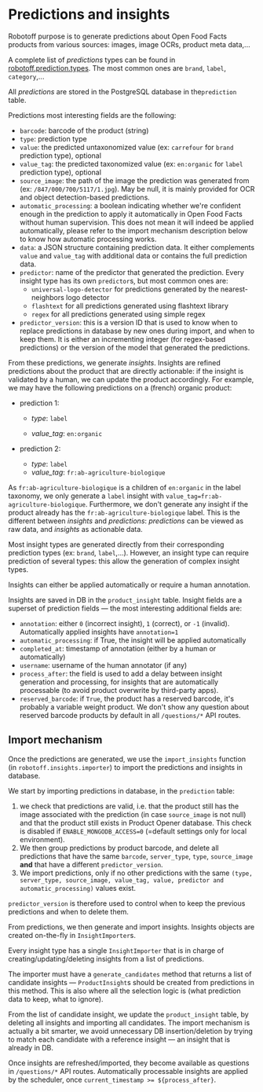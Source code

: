 # Predictions and insights

Robotoff purpose is to generate predictions about Open Food Facts products from various sources: images, image OCRs, product meta data,...

A complete list of _predictions_ types can be found in [robotoff.prediction.types](https://github.com/openfoodfacts/robotoff/blob/main/robotoff/prediction/types.py). The most common ones are `brand`, `label`, `category`,...

All _predictions_ are stored in the PostgreSQL database in the`prediction` table.

Predictions most interesting fields are the following:

- `barcode`: barcode of the product (string)
- `type`: prediction type
- `value`: the predicted untaxonomized value (ex: `carrefour` for `brand` prediction type), optional
- `value_tag`: the predicted taxonomized value (ex: `en:organic` for `label` prediction type), optional
- `source_image`: the path of the image the prediction was generated from (ex: `/847/000/700/5117/1.jpg`). May be null, it is mainly provided for OCR and object detection-based predictions.
- `automatic_processing`: a boolean indicating whether we're confident enough in the prediction to apply it automatically in Open Food Facts without human supervision. This does not mean it will indeed be applied automatically, please refer to the import mechanism description below to know how automatic processing works.
- `data`: a JSON structure containing prediction data. It either complements `value` and `value_tag` with additional data or contains the full prediction data.
- `predictor`: name of the predictor that generated the prediction. Every insight type has its own `predictor`s, but most common ones are:
  - `universal-logo-detector` for predictions generated by the nearest-neighbors logo detector
  - `flashtext` for all predictions generated using flashtext library
  - `regex` for all predictions generated using simple regex
- `predictor_version`: this is a version ID that is used to know when to replace predictions in database by new ones during import, and when to keep them. It is either an incrementing integer (for regex-based predictions) or the version of the model that generated the predictions.

From these predictions, we generate _insights_. Insights are refined predictions about the product that are directly actionable: if the insight is validated by a human, we can update the product accordingly.
For example, we may have the following predictions on a (french) organic product:

- prediction 1:

  - _type_: `label`

  - _value_tag_: `en:organic`

- prediction 2:

  - _type_: `label`
  - _value_tag_: `fr:ab-agriculture-biologique`

As `fr:ab-agriculture-biologique` is a children of `en:organic` in the label taxonomy, we only generate a `label` insight with `value_tag=fr:ab-agriculture-biologique`. Furthermore, we don't generate any insight if the product already has the `fr:ab-agriculture-biologique` label.
This is the different between _insights_ and _predictions_: _predictions_ can be viewed as raw data, and _insights_ as actionable data.

Most insight types are generated directly from their corresponding prediction types (ex: `brand`, `label`,...). However, an insight type can require prediction of several types: this allow the generation of complex insight types.

Insights can either be applied automatically or require a human annotation.

Insights are saved in DB in the `product_insight` table. Insight fields are a superset of prediction fields — the most interesting additional fields are:

- `annotation`: either `0` (incorrect insight), `1` (correct), or `-1` (invalid). Automatically applied insights have `annotation=1`
- `automatic_processing`: if True, the insight will be applied automatically
- `completed_at`: timestamp of annotation (either by a human or automatically)
- `username`: username of the human annotator (if any)
- `process_after`: the field is used to add a delay between insight generation and processing, for insights that are automatically processable (to avoid product overwrite by third-party apps).
- `reserved_barcode`: if `True`, the product has a reserved barcode, it's probably a variable weight product. We don't show any question about reserved barcode products by default in all `/questions/*` API routes.

## Import mechanism

Once the predictions are generated, we use the `import_insights` function (in `robotoff.insights.importer`) to import the predictions and insights in database.

We start by importing predictions in database, in the `prediction` table:

1. we check that predictions are valid, i.e. that the product still has the image associated with the prediction (in case `source_image` is not null) and that the product still exists in Product Opener database. This check is disabled if `ENABLE_MONGODB_ACCESS=0` (=default settings only for local environment).
2. We then group predictions by product barcode, and delete all predictions that have the same `barcode`, `server_type`, `type`, `source_image` **and** that have a different `predictor_version`.
3. We import predictions, only if no other predictions with the same `(type, server_type, source_image, value_tag, value, predictor and automatic_processing)` values exist.

`predictor_version` is therefore used to control when to keep the previous predictions and when to delete them.

From predictions, we then generate and import insights. Insights objects are created on-the-fly in `InsightImporter`s.

Every insight type has a single `InsightImporter` that is in charge of creating/updating/deleting insights from a list of predictions.

The importer must have a `generate_candidates` method that returns a list of candidate insights — `ProductInsight`s should be created from predictions in this method. This is also where all the selection logic is (what prediction data to keep, what to ignore).

From the list of candidate insight, we update the `product_insight` table, by deleting all insights and importing all candidates. The import mechanism is actually a bit smarter, we avoid unnecessary DB insertion/deletion by trying to match each candidate with a reference insight — an insight that is already in DB.

Once insights are refreshed/imported, they become available as questions in `/questions/*` API routes. Automatically processable insights are applied by the scheduler, once `current_timestamp >= ${process_after}`.